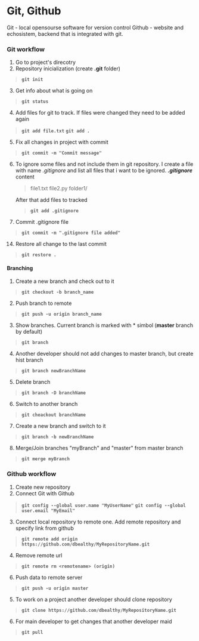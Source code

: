 # Git, Github
Git - local opensourse software for version control
Github - website and echosistem, backend that is integrated with git.

### Git workflow
1. Go to project's direcotry
2. Repository inicialization  (create **.git** folder)
> **`git init`**
3. Get info about what is going on
> **`git status`**
4. Add files for git to track. If files were changed they need to be added again
> **`git add file.txt`** 
> **`git add .`** 
5. Fix all changes in project with commit
> **`git commit -m "Commit message"`**
6. To ignore some files and not include them in git repository. I create a file with name *.gitignore* and list all files that i want to be ignored.
	***.gitignore*** content
	>file1.txt
	>file2.py
	>folder1/

	After that add files to tracked
	> **`git add .gitignore`**

7. Commit .gitignore file
>**`git commit -m ".gitignore file added"`**

14. Restore all change to the last commit
>**`git restore .`**

#### Branching
1. Create a new branch and check out to it
>**`git checkout -b branch_name`**

2. Push branch to remote
>**`git push -u origin branch_name`**

3. Show branches. Current branch is marked with * simbol (**master** branch by default)
> **`git branch`**
4. Another developer should not add changes to master branch, but create hist branch
> **`git branch newBranchName`**
5. Delete branch
> **`git branch -D branchName`** 
6. Switch to another branch
>**`git cheackout branchName`**
7. Create a new branch and switch to it
>**`git branch -b newBranchName`**
8. Merge/Join branches "myBranch" and "master" from master branch
>**`git merge myBranch`**

### Github workflow
1. Create new repository
2. Connect Git with Github
> **`git config --global user.name "MyUserName"`**
> **`git config --global user.email "MyEmail"`**
3. Connect local repository to remote one. Add remote repository and specify link from github
>**`git remote add origin https://github.com/dbealthy/MyRepositoryName.git`**

4. Remove remote url
>**`git remote rm <remotename> (origin)`**
6. Push data to remote server
>**`git push -u origin master`**
5. To work on a project another developer should clone repository
>**`git clone https://github.com/dbealthy/MyRepositoryName.git`**
6. For main developer to get changes that another developer maid
>**`git pull`**